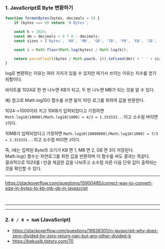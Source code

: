 ### 1. JavaScript로 Byte 변환하기

```typescript
function formatBytes(bytes, decimals = 2) {
    if (bytes === 0) return '0 Bytes';

    const k = 1024;
    const dm = decimals < 0 ? 0 : decimals;
    const sizes = ['Bytes', 'KB', 'MB', 'GB', 'TB', 'PB', 'EB', 'ZB', 'YB'];

    const i = Math.floor(Math.log(bytes) / Math.log(k));

    return parseFloat((bytes / Math.pow(k, i)).toFixed(dm)) + ' ' + sizes[i];
}
```

log로 변환하는 이유는 여러 가지가 있을 수 있지만 여기서 쓰이는 이유는
지수를 얻기 위함이다.

바이트를 1024로 한 번 나누면 KB가 되고,
두 번 나누면 MB가 되는 것을 알 수 있다.

예)
참고로 Math.log10() 함수를 쓰면 밑이 10인 로그를 취하여 값을 반환한다.

1024->1000이라 치고
10KB가 입력되었다고 가정하면
`Math.log10(10000)/Math.log10(1000) = 4/3 = 1.333333...`이고 소수점 버리면 `1`이다.

10MB가 입력되었다고 가정하면
`Math.log10(10000000)/Math.log10(1000) = 7/3 = 2.333333...`이고 소수점 버리면 `2`이다.

즉,
i에는 입력된 Byte의 크기가 KB 면 1, MB 면 2, GB 면 3이 저장된다.   
Math.log() 함수는 자연로그를 취한 값을 반환하며 이 함수를 써도 결과는 똑같다.   
결과적으로 1024를 i 만큼 제곱한 값을 나눠주고 소수점 자른 다음 단위 값이 출력되는 것을 확인할 수 있다.



***

https://stackoverflow.com/questions/15900485/correct-way-to-convert-size-in-bytes-to-kb-mb-gb-in-javascript

<br/>


***
***

### 2. `0 / 0 = NaN` (JavaScript)

- https://stackoverflow.com/questions/18838301/in-javascript-why-does-zero-divided-by-zero-return-nan-but-any-other-divided-b
- https://bekusib.tistory.com/70



